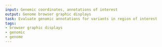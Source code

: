 ```yaml
---
input: Genomic coordinates, annotations of interest
output: Genome browser graphic displays
task: Evaluate genomic annotations for variants in region of interest
tags:
- browser graphic displays
- genomic
- genome
---
```

